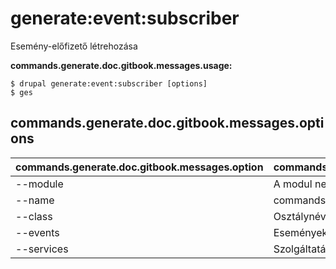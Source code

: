 # generate:event:subscriber
Esemény-előfizető létrehozása

**commands.generate.doc.gitbook.messages.usage:**
```
$ drupal generate:event:subscriber [options]
$ ges  
```

## commands.generate.doc.gitbook.messages.options
commands.generate.doc.gitbook.messages.option | commands.generate.doc.gitbook.messages.details
-------|-------------
--module | A modul neve.
--name | commands.generate.service.options.name
--class | Osztálynév
--events | Események betöltése a tárolóból
--services | Szolgáltatások betöltése a tárolóból.

